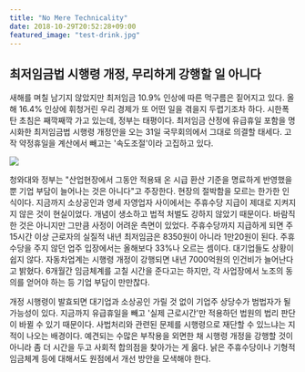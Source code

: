 ```yaml
---
title: "No Mere Technicality"
date: 2018-10-29T20:52:28+09:00
featured_image: "test-drink.jpg"
---
```


## 최저임금법 시행령 개정, 무리하게 강행할 일 아니다

새해를 며칠 남기지 않았지만 최저임금 10.9% 인상에 따른 먹구름은 짙어지고 있다. 올해 16.4% 인상에 휘청거린 우리 경제가 또 어떤 일을 겪을지 두렵기조차 하다. 시한폭탄 초침은 째깍째깍 가고 있는데, 정부는 태평이다. 최저임금 산정에 유급휴일 포함을 명시화한 최저임금법 시행령 개정안을 오는 31일 국무회의에서 그대로 의결할 태세다. 고작 약정휴일을 계산에서 빼고는 '속도조절'이라 고집하고 있다. 

![](/img/test-cock.png)

청와대와 정부는 "산업현장에서 그동안 적용돼 온 시급 환산 기준을 명료하게 반영했을 뿐 기업 부담이 늘어나는 것은 아니다"고 주장한다. 현장의 절박함을 모르는 한가한 인식이다. 지금까지 소상공인과 영세 자영업자 사이에서는 주휴수당 지급이 제대로 지켜지지 않은 것이 현실이었다. 개념이 생소하고 법적 처벌도 강하지 않았기 때문이다. 바람직한 것은 아니지만 그만큼 사정이 어려운 측면이 있었다. 주휴수당까지 지급하게 되면 주 15시간 이상 근로자의 실질적 내년 최저임금은 8350원이 아니라 1만20원이 된다. 주휴수당을 주지 않던 업주 입장에서는 올해보다 33%나 오르는 셈이다. 대기업들도 상황이 쉽지 않다. 자동차업계는 시행령 개정이 강행되면 내년 7000억원의 인건비가 늘어난다고 밝혔다. 6개월간 임금체계를 고칠 시간을 준다고는 하지만, 각 사업장에서 노조의 동의를 얻어야 하는 등 기업 부담이 만만찮다. 

개정 시행령이 발효되면 대기업과 소상공인 가릴 것 없이 기업주 상당수가 범법자가 될 가능성이 있다. 지금까지 유급휴일을 빼고 '실제 근로시간'만 적용하던 법원의 법리 판단이 바뀔 수 있기 때문이다. 사법처리와 관련된 문제를 시행령으로 재단할 수 있느냐는 지적이 나오는 배경이다. 예견되는 수많은 부작용을 외면한 채 시행령 개정을 강행할 것이 아니라 좀 더 시간을 두고 사회적 합의점을 찾아가는 게 옳다. 낡은 주휴수당이나 기형적 임금체계 등에 대해서도 원점에서 개선 방안을 모색해야 한다.